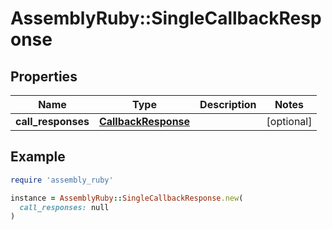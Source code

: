 # AssemblyRuby::SingleCallbackResponse

## Properties

| Name | Type | Description | Notes |
| ---- | ---- | ----------- | ----- |
| **call_responses** | [**CallbackResponse**](CallbackResponse.md) |  | [optional] |

## Example

```ruby
require 'assembly_ruby'

instance = AssemblyRuby::SingleCallbackResponse.new(
  call_responses: null
)
```

